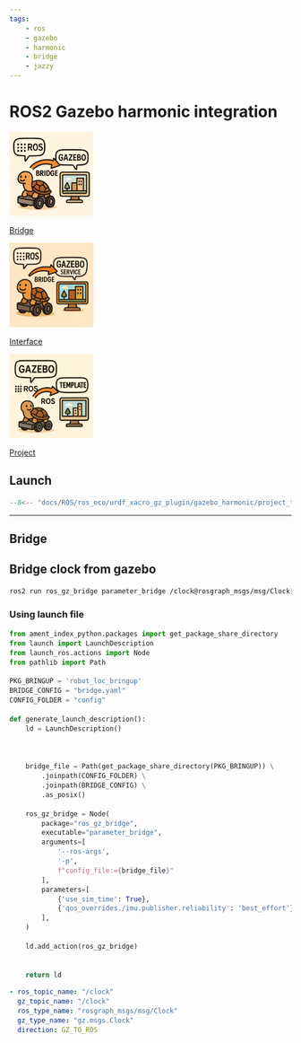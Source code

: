 ```yaml
---
tags:
    - ros
    - gazebo
    - harmonic
    - bridge
    - jazzy
---
```


# ROS2 Gazebo harmonic integration

<div class="grid-container">
     <div class="grid-item">
            <a href="jazzy_bridge">
            <img src="images/bridge.png"  width="150" height="150">
            <p>Bridge</p></a>
        </div>
    <div class="grid-item">
       <a href="jazzy_interface">
            <img src="images/ros_gz_interface.png"  width="150" height="150">
            <p>Interface</p></a>
    </div>
    <div class="grid-item">
        <a href="project_template">
            <img src="images/project_template.png"  width="150" height="150">
            <p>Project</p></a>
    </div>
   
   </div>


## Launch

```python title="gazebo.launch.py"
--8<-- "docs/ROS/ros_eco/urdf_xacro_gz_plugin/gazebo_harmonic/project_template/code/gazebo.launch.py"
```

---

## Bridge

## Bridge clock from gazebo

```bash title="/clock topic"
ros2 run ros_gz_bridge parameter_bridge /clock@rosgraph_msgs/msg/Clock[gz.msgs.Clock
```

### Using launch file
```python title="launch/bridge.launch.py"
from ament_index_python.packages import get_package_share_directory
from launch import LaunchDescription
from launch_ros.actions import Node
from pathlib import Path

PKG_BRINGUP = 'robot_loc_bringup'
BRIDGE_CONFIG = "bridge.yaml"
CONFIG_FOLDER = "config"

def generate_launch_description():
    ld = LaunchDescription()

    

    bridge_file = Path(get_package_share_directory(PKG_BRINGUP)) \
        .joinpath(CONFIG_FOLDER) \
        .joinpath(BRIDGE_CONFIG) \
        .as_posix()

    ros_gz_bridge = Node(
        package="ros_gz_bridge",
        executable="parameter_bridge",
        arguments=[
            '--ros-args',
            '-p',
            f"config_file:={bridge_file}"
        ],
        parameters=[
            {'use_sim_time': True},
            {'qos_overrides./imu.publisher.reliability': 'best_effort'}
        ],
    )

    ld.add_action(ros_gz_bridge)


    return ld
```

```yaml title="config/bridge.yaml"
- ros_topic_name: "/clock"
  gz_topic_name: "/clock"
  ros_type_name: "rosgraph_msgs/msg/Clock"
  gz_type_name: "gz.msgs.Clock"
  direction: GZ_TO_ROS
```